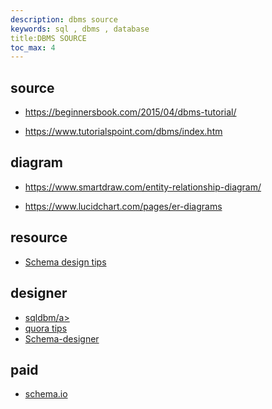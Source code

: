 ```yaml
---
description: dbms source
keywords: sql , dbms , database
title:DBMS SOURCE
toc_max: 4
---
```



## source

* <a href="https://beginnersbook.com/2015/04/dbms-tutorial/" target="_blank">https://beginnersbook.com/2015/04/dbms-tutorial/</a>

* <a href="https://www.tutorialspoint.com/dbms/index.htm" target="_blank">https://www.tutorialspoint.com/dbms/index.htm</a>

## diagram

* <a href="https://www.smartdraw.com/entity-relationship-diagram/" target="_blank">https://www.smartdraw.com/entity-relationship-diagram/</a>

* <a href="https://www.lucidchart.com/pages/er-diagrams" target="_blank">https://www.lucidchart.com/pages/er-diagrams</a>

## resource

* <a href="https://www.periscopedata.com/blog/better-sql-schema" target="_blank">Schema design tips</a>

## designer
* <a href="https://sqldbm.com/" target="_blank">sqldbm/a>
* <a href="https://www.quora.com/What-is-the-best-free-DB-schema-design-tool" target="_blank">quora  tips</a>
* <a href="https://agontuk.github.io/schema-designer/" target="_blank">Schema-designer</a>


## paid
* <a href="https://schema.io" target="_blank">schema.io</a>
